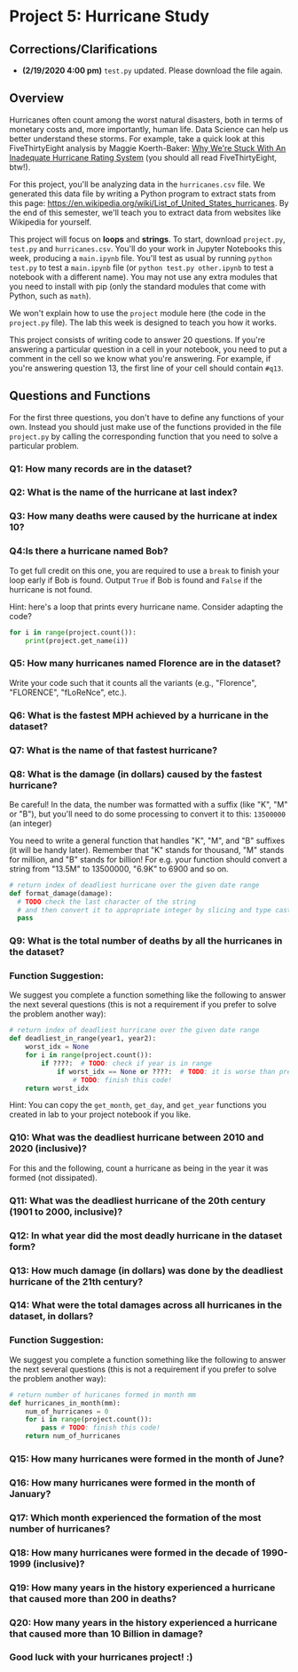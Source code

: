 # Project 5: Hurricane Study
<!-- ## Under Construction. Dont start working on it before release -->


## Corrections/Clarifications

* **(2/19/2020 4:00 pm)** `test.py` updated. Please download the file again.

## Overview

Hurricanes often count among the worst natural disasters, both in terms of
monetary costs and, more importantly, human life.  Data Science can
help us better understand these storms.  For example, take a quick
look at this FiveThirtyEight analysis by Maggie Koerth-Baker:
[Why We're Stuck With An Inadequate Hurricane Rating System](https://fivethirtyeight.com/features/why-were-stuck-with-an-inadequate-hurricane-rating-system/)
(you should all read FiveThirtyEight, btw!).

For this project, you'll be analyzing data in the `hurricanes.csv`
file.  We generated this data file by writing a Python program to
extract stats from this page:
https://en.wikipedia.org/wiki/List_of_United_States_hurricanes.  By
the end of this semester, we'll teach you to extract data from
websites like Wikipedia for yourself.

This project will focus on **loops** and **strings**. To start,
download `project.py`, `test.py` and `hurricanes.csv`.  You'll do your
work in Jupyter Notebooks this week, producing a `main.ipynb` file.
You'll test as usual by running `python test.py` to test a
`main.ipynb` file (or `python test.py other.ipynb` to test a notebook
with a different name).  You may not use any extra modules that you
need to install with pip (only the standard modules that come with
Python, such as `math`).

We won't explain how to use the `project` module here (the code in the
`project.py` file).  The lab this week is designed to teach you how it
works.

This project consists of writing code to answer 20 questions.  If
you're answering a particular question in a cell in your notebook, you
need to put a comment in the cell so we know what you're answering.
For example, if you're answering question 13, the first line of your
cell should contain `#q13`.

## Questions and Functions

For the first three questions, you don't have to define
any functions of your own. Instead you should just make use of the
functions provided in the file `project.py` by calling the corresponding
function that you need to solve a particular problem.

### Q1: How many records are in the dataset?

### Q2: What is the name of the hurricane at last index?

### Q3: How many deaths were caused by the hurricane at index 10?

### Q4:Is there a hurricane named Bob?

To get full credit on this one, you are required to use a `break` to
finish your loop early if Bob is found. Output `True` if Bob is found and
`False` if the hurricane is not found.

Hint: here's a loop that prints every hurricane name.  Consider
adapting the code?

```python
for i in range(project.count()):
    print(project.get_name(i))
```

### Q5: How many hurricanes named Florence are in the dataset?

Write your code such that it counts all the variants (e.g., "Florence",
"FLORENCE", "fLoReNce", etc.).

### Q6: What is the fastest MPH achieved by a hurricane in the dataset?

### Q7: What is the name of that fastest hurricane?

### Q8: What is the damage (in dollars) caused by the fastest hurricane?

Be careful! In the data, the number was formatted with a suffix (like "K", "M" or "B"), but
you'll need to do some processing to convert it to this: `13500000` (an integer)

You need to write a general function that
handles "K", "M", and "B" suffixes (it will be handy later).
Remember that "K" stands for thousand, "M" stands for million, and "B"
stands for billion!
For e.g. your function should convert a string from "13.5M" to 13500000,
"6.9K" to 6900 and so on.

```python
# return index of deadliest hurricane over the given date range
def format_damage(damage):
  # TODO check the last character of the string
  # and then convert it to appropriate integer by slicing and type casting
  pass
```

<!-- ### Q9: How much faster was the fastest hurricane compared to the average speed of all the hurricanes in the dataset?

You need to calculate the average mph speed of all hurricanes and subtract it from fastest mph speed. -->


<!-- ### Q10: How much damage (in dollars) was done by the hurricane Sandy? -->

### Q9: What is the total number of deaths by all the hurricanes in the dataset?

### Function Suggestion:

We suggest you complete a function something like the following to
answer the next several questions (this is not a requirement if you
prefer to solve the problem another way):

```python
# return index of deadliest hurricane over the given date range
def deadliest_in_range(year1, year2):
    worst_idx = None
    for i in range(project.count()):
        if ????:  # TODO: check if year is in range
            if worst_idx == None or ????:  # TODO: it is worse than previous?
                # TODO: finish this code!
    return worst_idx
```

Hint: You can copy the `get_month`, `get_day`, and `get_year`
functions you created in lab to your project notebook if you like.

### Q10: What was the deadliest hurricane between 2010 and 2020 (inclusive)?

For this and the following, count a hurricane as being in the year it
was formed (not dissipated).

### Q11: What was the deadliest hurricane of the 20th century (1901 to 2000, inclusive)?

### Q12: In what year did the most deadly hurricane in the dataset form?

### Q13: How much damage (in dollars) was done by the deadliest hurricane of the 21th century?

### Q14: What were the total damages across all hurricanes in the dataset, in dollars?

### Function Suggestion:

We suggest you complete a function something like the following to
answer the next several questions (this is not a requirement if you
prefer to solve the problem another way):

```python
# return number of huricanes formed in month mm
def hurricanes_in_month(mm):
    num_of_hurricanes = 0
    for i in range(project.count()):
        pass # TODO: finish this code!
    return num_of_hurricanes
```

### Q15: How many hurricanes were formed in the month of June?

### Q16: How many hurricanes were formed in the month of January?

### Q17: Which month experienced the formation of the most number of hurricanes?

### Q18: How many hurricanes were formed in the decade of 1990-1999 (inclusive)?

### Q19: How many years in the history experienced a hurricane that caused more than 200 in deaths?

### Q20: How many years in the history experienced a hurricane that caused more than 10 Billion in damage?

### Good luck with your hurricanes project! :)
